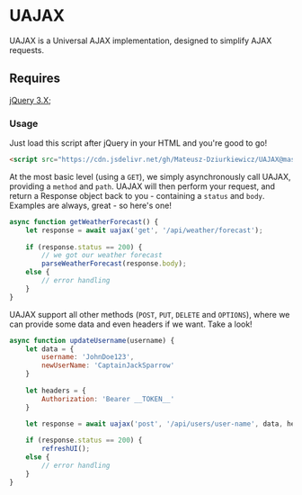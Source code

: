 # UAJAX
UAJAX is a Universal AJAX implementation, designed to simplify AJAX requests.

## Requires
[jQuery 3.X](https://releases.jquery.com/);

### Usage
Just load this script after jQuery in your HTML and you're good to go!
```html
<script src="https://cdn.jsdelivr.net/gh/Mateusz-Dziurkiewicz/UAJAX@master/uajax.js"></script>
```

At the most basic level (using a `GET`), we simply asynchronously call UAJAX, providing a `method` and `path`. UAJAX will then perform your request, and return a Response object back to you - containing a `status` and `body`. Examples are always, great - so here's one!

```js
async function getWeatherForecast() {
	let response = await uajax('get', '/api/weather/forecast');
	
	if (response.status == 200) {
		// we got our weather forecast
		parseWeatherForecast(response.body);
	else {
		// error handling
	}
}
```

UAJAX support all other methods (`POST`, `PUT`, `DELETE` and `OPTIONS`), where we can provide some data and even headers if we want. Take a look!

```js
async function updateUsername(username) {
	let data = {
		username: 'JohnDoe123',
		newUserName: 'CaptainJackSparrow'
	}
	
	let headers = {
		Authorization: 'Bearer __TOKEN__'
	}

	let response = await uajax('post', '/api/users/user-name', data, headers);
	
	if (response.status == 200) {
		refreshUI();
	else {
		// error handling
	}
}
```
